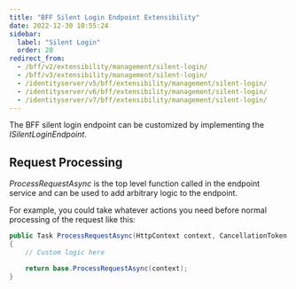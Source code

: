 ```yaml
---
title: "BFF Silent Login Endpoint Extensibility"
date: 2022-12-30 10:55:24
sidebar:
  label: "Silent Login"
  order: 20
redirect_from:
  - /bff/v2/extensibility/management/silent-login/
  - /bff/v3/extensibility/management/silent-login/
  - /identityserver/v5/bff/extensibility/management/silent-login/
  - /identityserver/v6/bff/extensibility/management/silent-login/
  - /identityserver/v7/bff/extensibility/management/silent-login/
---
```


The BFF silent login endpoint can be customized by implementing the *ISilentLoginEndpoint*.

## Request Processing
*ProcessRequestAsync* is the top level function called in the endpoint service and can be used to add arbitrary logic to the endpoint.

For example, you could take whatever actions you need before normal processing of the request like this:

```csharp
public Task ProcessRequestAsync(HttpContext context, CancellationToken ct)
{
    // Custom logic here

    return base.ProcessRequestAsync(context);
}
```
